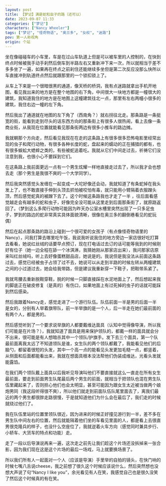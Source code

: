```yaml
---
layout: post
title: 【梦记】满是蛇和虫子的路（还可以）
date: 2023-09-07 11:33
categories: ["梦记"]
characters: ["Nancy Wheeler"]
tags: ["梦记", "怪奇物语", "奥兰多", "女权", "迷路"]
pov: 第一人称视角
origin: 个站
---
```


坐在像碰碰车的小车里，车是在过山车轨道上但是可以被车里的人控制的，在快到终点时候被我手动手刹然后倒车到半路左右又重新冲下来一次，所以就相当于差不多多坐了一遍，如果再在终点之前刹住还能继续多坐但是第二次反应没那么快所以车直接冲到轨道终点然后就跟那里的一个锁扣锁上了。

从车上下来是一个很暗很黑的通道，像天桥的桥洞，我有点迷路就拿出手机开地图，看见我出来的地方是在整个地图的右下角，中间很大一块地方都是一幢很大的建筑，我知道我住的地方是在地图上这幢建筑往北一点，那里有左右两幢小很多的建筑，我住右边一幢的左下角。

然后我出了通道就在地图的左下角了（西南角？）就右拐往北走。那条路是一条挺宽的街，能看到走到尽头的话东西方向的那条街上有很多人很热闹，看上去像一条商业街，从我现在位置就能看见那条街两边有很多小推车的路边摊。

我就朝那个方向走，然后看见我现在在走的这条路上有很多很多恐怖电影里经常出现的虫子和爬行动物，有很多各种长度的蛇，盘起来的蠕动的正在捕猎的都有，也有很多蜈蚣大蟋蟀之类的，有些被蛇追着吃。我就从它们中间走过去，祈祷它们没注意到我，也很小心不要踩到它们。

在这条路上我前面更远一点有一个男生炫耀一样地直接走过去了，所以我才会也想去走（那个男生是我很不爽的一个大学同学）。

然后我突然感觉头发缠在一起变成一大坨好像还会动，我就知道了有条蛇掉在我头发上了，也不敢直接手伸到头顶去抓怕被咬怕有毒，就只能用小臂隔着衣服蹭头顶，然后感觉蛇真的被蹭下去了。这个时候这条路我也才走了一半 ，往后面看感觉越走会有越多的蛇和虫子，好像完全没可能从这里走到后面那条街了，就原路返回了。（梦到这么多爬行动物可能因为昨天办公室水槽里突然出现了一只多足虫子，梦到的路边的蛇非常真实具体面貌清晰，很像在奥兰多的翻倒巷看见的蛇玩偶）

然后在起点那条路的路沿上碰到一个很可爱的女孩子（有点像怪奇物语里的Nancy），问我打算去哪里吃午饭，我说我听说我住的地方旁边一家店很好吃打算去看看，她说红丝绒的话要早点预订，现在打电话过去订的话可能等我到的时候刚好有位子（她一边全程在舔一个冰淇淋，我猜她刚从那家店出来），我问那家店原来叫红丝绒吗，听上去好像蛋糕甜品店，她说是的。我说但是我没法从前面这条路过去，感觉已经被虫子占领了过不去，她说可以从走到半路的时候左转从两幢建筑之间的小过道过去，她会给我带路，但是建议我重新穿一下鞋子，把鞋带系紧了。

我就弯腰去重新脱鞋穿鞋，脱的时候一只脚直接踩在水泥地面上了，然后想起来我的脚底正在破皮修复（是真的）有伤口，如果地面上有过死掉的虫子的话就可能踩到然后感染。

然后我跟着Nancy走，感觉走进了一个游行队伍。队伍前面一半是男的后面一半是女的，分别有人举着旗带队，前一半举旗的是一个人，后一半走在她们最前面的有两个人，都是男的。

然后感觉听到了一个要求说举旗的人都要戴维达面具（认知中觉得像导演，所以我们可能是在片场？），我就知道了面具是用来保护领队的，都戴一样的面具就会分不出来，很可能是有人想暗杀其中一个领队/护旗手。发下去三个面具，第一个队最前面离我太远了不知道领队是谁，女生队的两个领队都戴了，我能看见他们的后脑勺，都留着很短的头发，其中一个高一点的能看见头发更加毛糙一点，都竖着，从侧面和后面都能看出来，我就在想面具根本没法帮他们伪装成维达，光看头发就能露馅。

在我们两个领队戴上面具以后我听见导演叫他们不要直接就这么一直走在所有女生最前面，要走到前面男生队尾最后两个男生的前面，就相当于把领队也混在男生队伍里藏起来了，否则担心他们也会太明显，甚至可能因为跟女生太近被当做两个娘炮男同（我这段听得很不爽），所以他们就走到前面队伍队尾里面去了，离我们最近的两个男生都很胖走路很慢，于是就知道他们为什么会在最后了，我们走的时候就绕过他们了。

我在队伍里站的位置里领队很近，因为进来的时候正好撞见游行到一半，差不多在男生队中间左右的位置，然后就能隔着他们坐的车看见里面的人，都是看上去很直男很克隆兵的样子，也没什么空座位了，我就逆着火车方向（感觉同时兼具步行、小轿车、大货车的特点和功能）走。

走了一段以后导演说再来一遍，这次走之前先让我们趁这个片场还没拆掉来一张合影，因为我们现在这是这个片场的最后一场戏，马上就要换场景了。

所以我们所有人一起面对一个人（应该是导演）手里举的自拍的镜头，在快门响的时候七嘴八舌说cheese，我之前想了很久这个时候应该说什么，然后突然想也没想大声说了句“Nancy I like you”，余光看见有人在笑，我感觉自己也是很久没笑了然后这个时候真的有在笑。
